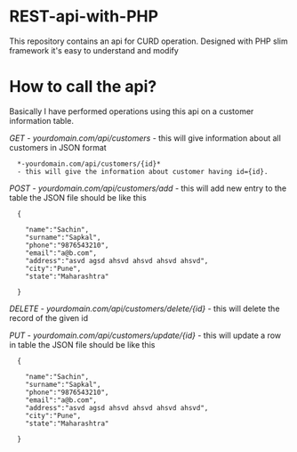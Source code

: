 # REST-api-with-PHP
This repository contains an api for CURD operation.
Designed with PHP slim framework it's easy to understand and modify

# How to call the api?
Basically I have performed operations using this api on a customer information table.

*GET - yourdomain.com/api/customers*
      - this will give information about all customers in JSON format
      
      *-yourdomain.com/api/customers/{id}*
      - this will give the information about customer having id={id}.
      
*POST - yourdomain.com/api/customers/add*
      - this will add new entry to the table the JSON file should be like this
      
      {
      
        "name":"Sachin",
        "surname":"Sapkal",
        "phone":"9876543210",
        "email":"a@b.com",
        "address":"asvd agsd ahsvd ahsvd ahsvd ahsvd",
        "city":"Pune",
        "state":"Maharashtra"
        
      }
      
*DELETE - yourdomain.com/api/customers/delete/{id}*
        - this will delete the record of the given id
      
*PUT - yourdomain.com/api/customers/update/{id}*
     - this will update a row in table the JSON file should be like this
       
      {
      
        "name":"Sachin",
        "surname":"Sapkal",
        "phone":"9876543210",
        "email":"a@b.com",
        "address":"asvd agsd ahsvd ahsvd ahsvd ahsvd",
        "city":"Pune",
        "state":"Maharashtra"
        
      }
      
